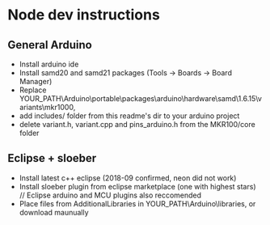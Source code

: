 # Node dev instructions

## General Arduino
- Install arduino ide
- Install samd20 and samd21 packages (Tools -> Boards -> Board Manager)
- Replace YOUR_PATH\Arduino\portable\packages\arduino\hardware\samd\1.6.15\variants\mkr1000, 
- add includes/ folder from this readme's dir to your arduino project
- delete variant.h, variant.cpp and pins_arduino.h from the MKR100/core folder

## Eclipse + sloeber
- Install latest c++ eclipse (2018-09 confirmed, neon did not work)
- Install sloeber plugin from eclipse marketplace (one with highest stars) // Eclipse arduino and MCU plugins also reccomended
- Place files from AdditionalLibraries in YOUR_PATH\Arduino\libraries\, or download maunually
